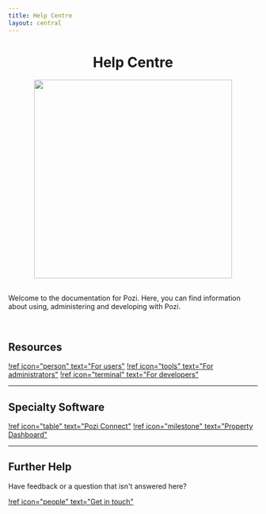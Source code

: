 ```yaml
---
title: Help Centre
layout: central
---
```


#

<div style="text-align:center;">
  <h1>Help Centre</h1>
  <img src="/PoziWebsite/static/img/undraw/undraw_team_collaboration_re_ow29.svg" style="width:400px">
</div>

<br/>

Welcome to the documentation for Pozi. Here, you can find information about using, administering and developing with Pozi.

<br/>

## Resources

[!ref icon="person" text="For users"](/user-guide/)
[!ref icon="tools" text="For administrators"](/administrator-guide/)
[!ref icon="terminal" text="For developers"](/developer-guide/)

---

## Specialty Software

[!ref icon="table" text="Pozi Connect"](/pozi-connect/)
[!ref icon="milestone" text="Property Dashboard"](/property-dashboard/)

---

## Further Help

Have feedback or a question that isn't answered here?

[!ref icon="people" text="Get in touch"](/contact/)
